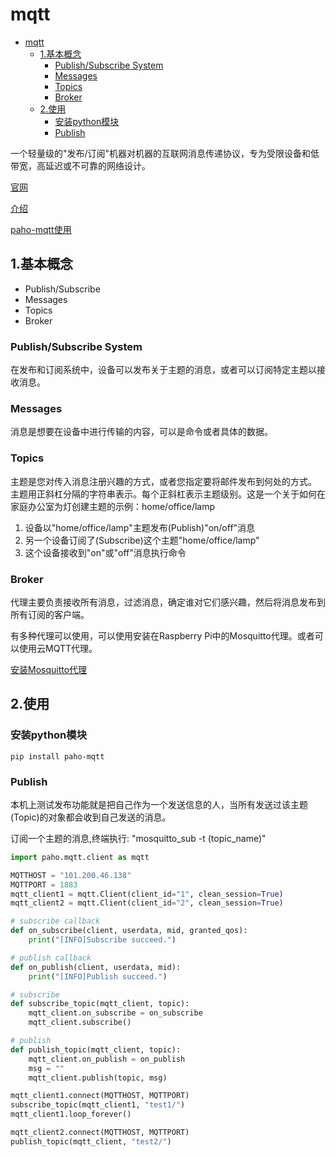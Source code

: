 # mqtt

<!-- TOC -->

- [mqtt](#mqtt)
  - [1.基本概念](#1%e5%9f%ba%e6%9c%ac%e6%a6%82%e5%bf%b5)
    - [Publish/Subscribe System](#publishsubscribe-system)
    - [Messages](#messages)
    - [Topics](#topics)
    - [Broker](#broker)
  - [2.使用](#2%e4%bd%bf%e7%94%a8)
    - [安装python模块](#%e5%ae%89%e8%a3%85python%e6%a8%a1%e5%9d%97)
    - [Publish](#publish)

<!-- /TOC -->

一个轻量级的"发布/订阅"机器对机器的互联网消息传递协议，专为受限设备和低带宽，高延迟或不可靠的网络设计。

[官网](http://mqtt.org/)

[介绍](https://randomnerdtutorials.com/what-is-mqtt-and-how-it-works/)

[paho-mqtt使用](https://pypi.org/project/paho-mqtt/)

## 1.基本概念

- Publish/Subscribe
- Messages
- Topics
- Broker

### Publish/Subscribe System

在发布和订阅系统中，设备可以发布关于主题的消息，或者可以订阅特定主题以接收消息。

### Messages

消息是想要在设备中进行传输的内容，可以是命令或者具体的数据。

### Topics

主题是您对传入消息注册兴趣的方式，或者您指定要将邮件发布到何处的方式。 主题用正斜杠分隔的字符串表示。每个正斜杠表示主题级别。这是一个关于如何在家庭办公室为灯创建主题的示例：home/office/lamp

  1. 设备以"home/office/lamp"主题发布(Publish)"on/off"消息
  2. 另一个设备订阅了(Subscribe)这个主题"home/office/lamp"
  3. 这个设备接收到"on"或"off"消息执行命令

### Broker

代理主要负责接收所有消息，过滤消息，确定谁对它们感兴趣，然后将消息发布到所有订阅的客户端。

有多种代理可以使用，可以使用安装在Raspberry Pi中的Mosquitto代理。或者可以使用云MQTT代理。

[安装Mosquitto代理](https://randomnerdtutorials.com/how-to-install-mosquitto-broker-on-raspberry-pi/)

## 2.使用

### 安装python模块

```shell
pip install paho-mqtt
```

### Publish

本机上测试发布功能就是把自己作为一个发送信息的人，当所有发送过该主题(Topic)的对象都会收到自己发送的消息。

订阅一个主题的消息,终端执行: "mosquitto_sub -t (topic_name)"

```python
import paho.mqtt.client as mqtt

MQTTHOST = "101.200.46.138"
MQTTPORT = 1883
mqtt_client1 = mqtt.Client(client_id="1", clean_session=True)
mqtt_client2 = mqtt.Client(client_id="2", clean_session=True)

# subscribe callback
def on_subscribe(client, userdata, mid, granted_qos):
    print("[INFO]Subscribe succeed.")

# publish callback
def on_publish(client, userdata, mid):
    print("[INFO]Publish succeed.")

# subscribe
def subscribe_topic(mqtt_client, topic):
    mqtt_client.on_subscribe = on_subscribe
    mqtt_client.subscribe()

# publish
def publish_topic(mqtt_client, topic):
    mqtt_client.on_publish = on_publish
    msg = ""
    mqtt_client.publish(topic, msg)

mqtt_client1.connect(MQTTHOST, MQTTPORT)
subscribe_topic(mqtt_client1, "test1/")
mqtt_client1.loop_forever()

mqtt_client2.connect(MQTTHOST, MQTTPORT)
publish_topic(mqtt_client, "test2/")
```

